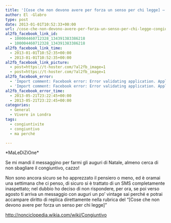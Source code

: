 ```yaml
---
title: '[Cose che non devono avere per forza un senso per chi legge] – Congiuntivite?'
author: El -Glabro
type: post
date: 2013-01-01T10:52:33+00:00
url: /cose-che-non-devono-avere-per-forza-un-senso-per-chi-legge-congiuntivite/
al2fb_facebook_link_id:
  - 100004460712328_134391383386218
  - 100004460712328_134391383386218
al2fb_facebook_link_time:
  - 2013-01-01T10:52:35+00:00
  - 2013-01-01T10:52:35+00:00
al2fb_facebook_link_picture:
  - post=https://t-hoster.com/?al2fb_image=1
  - post=https://t-hoster.com/?al2fb_image=1
al2fb_facebook_error:
  - 'Import comment: Facebook error: Error validating application. Application has been deleted.'
  - 'Import comment: Facebook error: Error validating application. Application has been deleted.'
al2fb_facebook_error_time:
  - 2013-05-21T23:22:45+00:00
  - 2013-05-21T23:22:45+00:00
categories:
  - General
  - Vivere in Londra
tags:
  - congiuntivite
  - congiuntivo
  - ma perché

---
```

\*MaLeDiZiOne\*

Se mi mandi il messaggino per farmi gli auguri di Natale, almeno cerca di non sbagliare il congiuntivo, cazzo!

Non sono ancora sicuro se ho apprezzato il pensiero o meno, ed è oramai una settimana che ci penso, di sicuro si è trattato di un SMS completamente inaspettato; nel dubbio ho deciso di non rispondere, per ora, se poi verso agosto ti arriva un messaggio con auguri un po&#8217; vintage sai perché e potrai accampare diritto di replica direttamente nella rubrica del &#8220;[Cose che non devono avere per forza un senso per chi legge]&#8221;

http://nonciclopedia.wikia.com/wiki/Congiuntivo